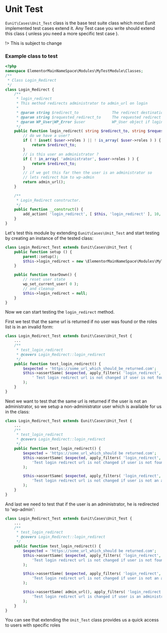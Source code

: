 # Unit Test

`Eunit\Cases\Unit_Test` class is the base test suite class which most Eunit implemented test cases extend it.
Any Test case you write should extend this class ( unless you need a more specific test case ).

!> This is subject to change


### Example class to test
```php
<?php
namespace ElementorMainNameSpace\Modules\MyTestModule\Classes;
/**
 * Class Login_Redirect
 */
class Login_Redirect {
	/**
	 * login_redirect
	 * This method redirects administrator to admin_url on login
	 *
	 * @param string $redirect_to               The redirect destination URL.
	 * @param string $requested_redirect_to     The requested redirect destination URL passed as a parameter.
	 * @param WP_User|WP_Error $user            WP_User object if login was successful, WP_Error object otherwise.
	 */
	public function login_redirect( string $redirect_to, string $requested_redirect_to, $user ) : string {
		// do we have a user?
		if ( ! isset( $user->roles ) || ! is_array( $user->roles ) ) {
			return $redirect_to;
		}
		// is this user an administrator ?
		if ( ! in_array( 'administrator', $user->roles ) ) {
			return $redirect_to;
		}
		// if we got this far then the user is an administrator so
		// lets redirect him to wp-admin
		return admin_url();
	}

	/**
	 * Login_Redirect constructor.
	 */
	public function __construct() {
		add_action( 'login_redirect', [ $this, 'login_redirect' ], 10, 3 );
	}
}
```

Let's test this module by extending `Eunit\Cases\Unit_Test` and start testing by creating an instance of the tested class:
```php
class Login_Redirect_Test extends Eunit\Cases\Unit_Test {
    public function setup () {
        parent::setup();
        $this->login_redirect = new \ElementorMainNameSpace\Modules\MyTestModule\Classes\Login_Redirect();
    }

    public function tearDown() {
        // reset user state 
        wp_set_current_user( 0 );
        // and cleanup
        $this->login_redirect = null;
    }
}
```

Now we can start testing the `login_redirect` method.

First we test that the same url is returned if no user was found or the roles list is in an invalid form:
```php
class Login_Redirect_Test extends Eunit\Cases\Unit_Test {
    ...
    /**
	 * test_login_redirect
	 * @covers Login_Redirect::login_redirect
	 */
    public function test_login_redirect() {
        $expected = 'https://some_url_which_should_be_returned.com';
	    $this->assertSame( $expected, apply_filters( 'login_redirect', $expected, null, new WP_Error() ),
		    ' Test login redirect url is not changed if user is not found'
	    );
    }
}
```

Next we want to test that the same url is returned if the user is not an administrator, so we setup a non-administrator user which is available for us in the class:

```php
class Login_Redirect_Test extends Eunit\Cases\Unit_Test {
    ...
    /**
	 * test_login_redirect
	 * @covers Login_Redirect::login_redirect
	 */
    public function test_login_redirect() {
        $expected = 'https://some_url_which_should be returned.com';
		$this->assertSame( $expected, apply_filters( 'login_redirect', $expected, null, new WP_Error() ),
			'Test login redirect url is not changed if user is not found'
		);

		$this->assertSame( $expected, apply_filters( 'login_redirect', $expected, null, get_user_by( 'ID', $this->subscriber ) ),
			'Test login redirect url is not changed if user is not an administrator'
		);
    }
}
```

And last we need to test that if the user is an administrator, he is redirected to 'wp-admin':
```php
class Login_Redirect_Test extends Eunit\Cases\Unit_Test {
    ...
    /**
	 * test_login_redirect
	 * @covers Login_Redirect::login_redirect
	 */
    public function test_login_redirect() {
        $expected = 'https://some_url_which_should be returned.com';
		$this->assertSame( $expected, apply_filters( 'login_redirect', $expected, null, new WP_Error() ),
			'Test login redirect url is not changed if user is not found'
		);

		$this->assertSame( $expected, apply_filters( 'login_redirect', $expected, null, get_user_by( 'ID', $this->subscriber ) ),
			'Test login redirect url is not changed if user is not an administrator'
		);

		$this->assertSame( admin_url(), apply_filters( 'login_redirect', 'not admin_url', null, get_user_by( 'ID', $this->administrator ) ),
			'Test login redirect url is changed if user is an administrator'
		);
    }
}
```

You can see that extending the `Unit_Test` class provides us a quick access to users with specific roles
